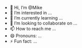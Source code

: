 - 👋 Hi, I’m @Mike
- 👀 I’m interested in ...
- 🌱 I’m currently learning ...
- 💞️ I’m looking to collaborate on ...
- 📫 How to reach me ...
- 😄 Pronouns: ...
- ⚡ Fun fact: ...

<!---
Mike57chryt/Mike57chryt is a ✨ special ✨ repository because its `README.md` (this file) appears on your GitHub profile.
You can click the Preview link to take a look at your changes.
--->
